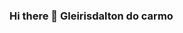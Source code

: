 ### Hi there 👋 Gleirisdalton do carmo 
<div align="center">
  <a href="https:https://img.shields.io/badge/Spring_Boot-F2F4F9?style=for-the-badge&logo=spring-boot">
</div>
</div>

<!--
**Gleirisdalton/Gleirisdalton** is a ✨ _special_ ✨ repository because its `README.md` (this file) appears on your GitHub profile.

Here are some ideas to get you started:

- 🔭 I’m currently working on ...
- 🌱 I’m currently learning ...
- 👯 I’m looking to collaborate on ...
- 🤔 I’m looking for help with ...
- 💬 Ask me about ...
- 📫 How to reach me: ...
- 😄 Pronouns: ...
- ⚡ Fun fact: ...
-->
